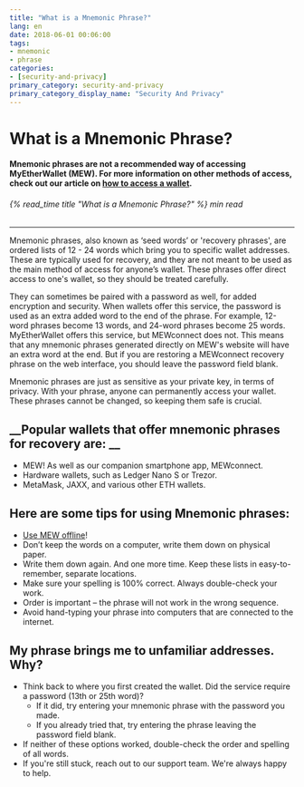 ```yaml
---
title: "What is a Mnemonic Phrase?"
lang: en
date: 2018-06-01 00:06:00
tags:
- mnemonic
- phrase
categories:
- [security-and-privacy]
primary_category: security-and-privacy
primary_category_display_name: "Security And Privacy"
---
```


# __What is a Mnemonic Phrase?__
#### __Mnemonic phrases are not a recommended way of accessing MyEtherWallet (MEW).  For more information on other methods of access, check out our article on [how to access a wallet][accessMEW].__
###### {% read_time title "What is a Mnemonic Phrase?" %} min read
***
 
Mnemonic phrases, also known as ‘seed words’ or 'recovery phrases', are ordered lists of 12 - 24 words which bring you to specific wallet addresses. These are typically used for recovery, and they are not meant to be used as the main method of access for anyone’s wallet. These phrases offer direct access to one's wallet, so they should be treated carefully.

They can sometimes be paired with a password as well, for added encryption and security. When wallets offer this service, the password is used as an extra added word to the end of the phrase. For example, 12-word phrases become 13 words, and 24-word phrases become 25 words. MyEtherWallet offers this service, but MEWconnect does not. This means that any mnemonic phrases generated directly on MEW's website will have an extra word at the end. But if you are restoring a MEWconnect recovery phrase on the web interface, you should leave the password field blank. 

Mnemonic phrases are just as sensitive as your private key, in terms of privacy. With your phrase, anyone can permanently access your wallet. These phrases cannot be changed, so keeping them safe is crucial. 

## __Popular wallets that offer mnemonic phrases for recovery are: __
* MEW! As well as our companion smartphone app, MEWconnect.
* Hardware wallets, such as Ledger Nano S or Trezor.
* MetaMask, JAXX, and various other ETH wallets.

## __Here are some tips for using Mnemonic phrases:__
* [Use MEW offline][mewoffline]!
* Don’t keep the words on a computer, write them down on physical paper.
* Write them down again. And one more time. Keep these lists in easy-to-remember, separate locations.
* Make sure your spelling is 100% correct. Always double-check your work.
* Order is important – the phrase will not work in the wrong sequence.
* Avoid hand-typing your phrase into computers that are connected to the internet.

## __My phrase brings me to unfamiliar addresses. Why?__
* Think back to where you first created the wallet. Did the service require a password (13th or 25th word)?
    * If it did, try entering your mnemonic phrase with the password you made.
    * If you already tried that, try entering the phrase leaving the password field blank.
* If neither of these options worked, double-check the order and spelling of all words.
* If you're still stuck, reach out to our support team. We're always happy to help.

[accessMEW]: /en/getting-started/how-to-access-your-wallet/
[mewoffline]: /en/offline/using-mew-offline/